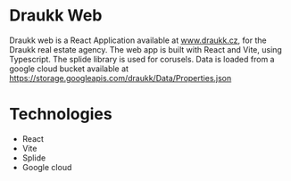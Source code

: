 # Draukk Web

Draukk web is a React Application available at www.draukk.cz, for the Draukk real estate agency. The web app is built with React and Vite, using Typescript. The splide library is used for corusels.
Data is loaded from a google cloud bucket available at https://storage.googleapis.com/draukk/Data/Properties.json

# Technologies

- React
- Vite
- Splide
- Google cloud
